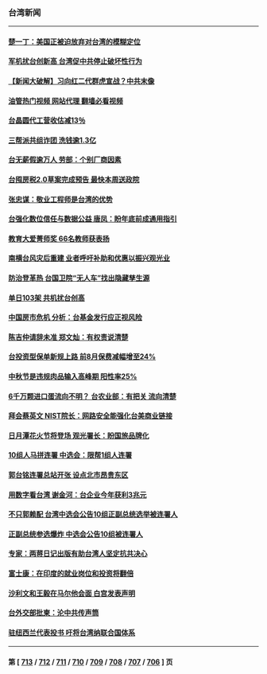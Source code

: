 ### 台湾新闻
---
#### [楚一丁：美国正被迫放弃对台湾的模糊定位](../../pages/ncid1349361/n14076441.md?09190845) 
#### [军机扰台创新高 台湾促中共停止破坏性行为](../../pages/ncid1349361/n14075955.md?09190845) 
#### [【新闻大破解】习向红二代群虎宣战？中共末像](../../pages/ncid1349361/n14076239.md?09190845) 
#### [油管热门视频 网站代理 翻墙必看视频](http://138.2.39.72:81/youtube.html?epic-marker?09190845)
#### [台晶圆代工营收估减13％](../../pages/ncid1349361/n14076273.md?09190845) 
#### [三帮派共组诈团 洗钱逾1.3亿](../../pages/ncid1349361/n14076260.md?09190845) 
#### [台无薪假逾万人 劳部：个别厂商因素](../../pages/ncid1349361/n14076259.md?09190845) 
#### [台囤房税2.0草案完成预告 最快本周送政院](../../pages/ncid1349361/n14076265.md?09190845) 
#### [张忠谋：敬业工程师是台湾的优势](../../pages/ncid1349361/n14076269.md?09190845) 
#### [台强化数位信任与数据公益 唐凤：盼年底前成通用指引](../../pages/ncid1349361/n14076271.md?09190845) 
#### [教育大爱菁师奖 66名教师获表扬](../../pages/ncid1349361/n14076286.md?09190845) 
#### [南横台风灾后重建 业者呼吁补助和优惠以振兴观光业](../../pages/ncid1349361/n14076303.md?09190845) 
#### [防治登革热 台国卫院“无人车”找出隐藏孳生源](../../pages/ncid1349361/n14076276.md?09190845) 
#### [单日103架 共机扰台创高](../../pages/ncid1349361/n14076249.md?09190845) 
#### [中国房市危机 分析：台基金发行应正视风险](../../pages/ncid1349361/n14076272.md?09190845) 
#### [陈吉仲请辞未准 郑文灿：有权责说清楚](../../pages/ncid1349361/n14076266.md?09190845) 
#### [台投资型保单新规上路 前8月保费减幅增至24%](../../pages/ncid1349361/n14076293.md?09190845) 
#### [中秋节是违规肉品输入高峰期 阳性率25%](../../pages/ncid1349361/n14076295.md?09190845) 
#### [6千万颗进口蛋流向不明？ 台农业部：有把关 流向清楚](../../pages/ncid1349361/n14076291.md?09190845) 
#### [拜会蔡英文 NIST院长：网路安全能强化台美商业链接](../../pages/ncid1349361/n14076282.md?09190845) 
#### [日月潭花火节将登场 观光署长：盼国旅品牌化](../../pages/ncid1349361/n14076296.md?09190845) 
#### [10组人马拼连署 中选会：限帮1组人连署](../../pages/ncid1349361/n14076219.md?09190845) 
#### [郭台铭连署总站开张 设点北市昂贵东区](../../pages/ncid1349361/n14076215.md?09190845) 
#### [用数字看台湾 谢金河：台企业今年获利3兆元](../../pages/ncid1349361/n14076163.md?09190845) 
#### [不只郭赖配 台湾中选会公告10组正副总统选举被连署人](../../pages/ncid1349361/n14076082.md?09190845) 
#### [正副总统参选爆炸 中选会公告10组被连署人](../../pages/ncid1349361/n14076053.md?09190845) 
#### [专家：两蒋日记出版有助台湾人坚定抗共决心](../../pages/ncid1349361/n14074183.md?09190845) 
#### [富士康：在印度的就业岗位和投资将翻倍](../../pages/ncid1349361/n14075682.md?09190845) 
#### [沙利文和王毅在马尔他会面 白宫发表声明](../../pages/ncid1349361/n14075654.md?09190845) 
#### [台外交部批柬：沦中共传声筒](../../pages/ncid1349361/n14075569.md?09190845) 
#### [驻纽西兰代表投书 吁将台湾纳联合国体系](../../pages/ncid1349361/n14075570.md?09190845) 

---
#### 第 [ [713](./713.md?09190845) / [712](./712.md?09190845) / [711](./711.md?09190845) / [710](./710.md?09190845) / [709](./709.md?09190845) / [708](./708.md?09190845) / [707](./707.md?09190845) / [706](./706.md?09190845) ] 页
